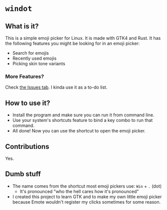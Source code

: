 # `windot`

## What is it?

This is a simple emoji picker for Linux. It is made with GTK4 and Rust.
It has the following features you might be looking for in an emoji picker:

- Search for emojis
- Recently used emojis
- Picking skin tone variants

### More Features?

Check [the Issues tab](https://github.com/Lamby777/windot/issues).
I kinda use it as a to-do list.

## How to use it?

- Install the program and make sure you can run it from command line.
- Use your system's shortcuts feature to bind a key combo to run that command.
- All done! Now you can use the shortcut to open the emoji picker.

## Contributions

Yes.

## Dumb stuff

- The name comes from the shortcut most emoji pickers use: `Win` + `.` (dot)
  - It's pronounced "who the hell cares how it's pronounced"
- I created this project to learn GTK and to make my own little emoji picker
  because Emote wouldn't register my clicks sometimes for some reason.

